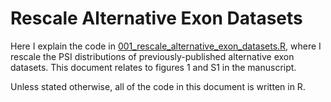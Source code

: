 # Rescale Alternative Exon Datasets

Here I explain the code in [001\_rescale\_alternative\_exon\_datasets.R](./001_rescale_alternative_exon_datasets.R), where I rescale the PSI distributions of previously-published alternative exon datasets. This document relates to figures 1 and S1 in the manuscript.

Unless stated otherwise, all of the code in this document is written in R.


